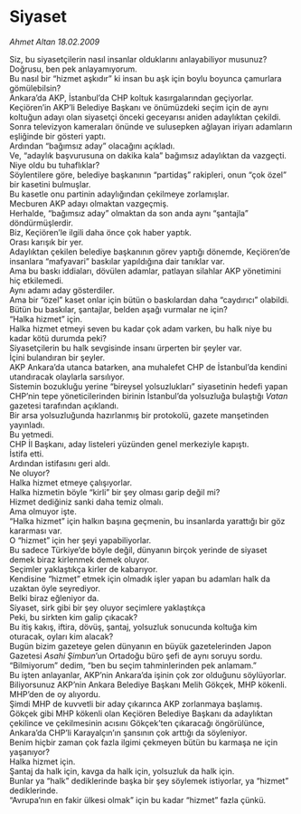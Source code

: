 # Siyaset

*Ahmet Altan 18.02.2009*

<div class="yazi">Siz, bu siyasetçilerin nasıl insanlar olduklarını anlayabiliyor musunuz? <br/>Doğrusu, ben pek anlayamıyorum. <br/>Bu nasıl bir “hizmet aşkıdır” ki insan bu aşk için boylu boyunca çamurlara gömülebilsin? <br/>Ankara’da AKP, İstanbul’da CHP koltuk kasırgalarından geçiyorlar. <br/>Keçiören’in AKP’li Belediye Başkanı ve önümüzdeki seçim için de aynı koltuğun adayı olan siyasetçi önceki geceyarısı aniden adaylıktan çekildi. <br/>Sonra televizyon kameraları önünde ve sulusepken ağlayan iriyarı adamların eşliğinde bir gösteri yaptı. <br/>Ardından “bağımsız aday” olacağını açıkladı. <br/>Ve, “adaylık başvurusuna on dakika kala” bağımsız adaylıktan da vazgeçti. <br/>Niye oldu bu tuhaflıklar? <br/>Söylentilere göre, belediye başkanının “partidaş” rakipleri, onun “çok özel” bir kasetini bulmuşlar. <br/>Bu kasetle onu partinin adaylığından çekilmeye zorlamışlar. <br/>Mecburen AKP adayı olmaktan vazgeçmiş. <br/>Herhalde, “bağımsız aday” olmaktan da son anda aynı “şantajla” döndürmüşlerdir. <br/>Biz, Keçiören’le ilgili daha önce çok haber yaptık. <br/>Orası karışık bir yer. <br/>Adaylıktan çekilen belediye başkanının görev yaptığı dönemde, Keçiören’de insanlara “mafyavari” baskılar yapıldığına dair tanıklar var. <br/>Ama bu baskı iddiaları, dövülen adamlar, patlayan silahlar AKP yönetimini hiç etkilemedi. <br/>Aynı adamı aday gösterdiler. <br/>Ama bir “özel” kaset onlar için bütün o baskılardan daha “caydırıcı” olabildi. <br/>Bütün bu baskılar, şantajlar, belden aşağı vurmalar ne için? <br/>“Halka hizmet” için. <br/>Halka hizmet etmeyi seven bu kadar çok adam varken, bu halk niye bu kadar kötü durumda peki? <br/>Siyasetçilerin bu halk sevgisinde insanı ürperten bir şeyler var. <br/>İçini bulandıran bir şeyler. <br/>AKP Ankara’da utanca batarken, ana muhalefet CHP de İstanbul’da kendini utandıracak olaylarla sarsılıyor. <br/>Sistemin bozukluğu yerine “bireysel yolsuzlukları” siyasetinin hedefi yapan CHP’nin tepe yöneticilerinden birinin İstanbul’da yolsuzluğa bulaştığı <i>Vatan</i> gazetesi tarafından açıklandı. <br/>Bir arsa yolsuzluğunda hazırlanmış bir protokolü, gazete manşetinden yayınladı. <br/>Bu yetmedi. <br/>CHP İl Başkanı, aday listeleri yüzünden genel merkeziyle kapıştı. <br/>İstifa etti. <br/>Ardından istifasını geri aldı. <br/>Ne oluyor? <br/>Halka hizmet etmeye çalışıyorlar. <br/>Halka hizmetin böyle “kirli” bir şey olması garip değil mi? <br/>Hizmet dediğiniz sanki daha temiz olmalı. <br/>Ama olmuyor işte. <br/>“Halka hizmet” için halkın başına geçmenin, bu insanlarda yarattığı bir göz kararması var. <br/>O “hizmet” için her şeyi yapabiliyorlar. <br/>Bu sadece Türkiye’de böyle değil, dünyanın birçok yerinde de siyaset demek biraz kirlenmek demek oluyor. <br/>Seçimler yaklaştıkça kirler de kabarıyor. <br/>Kendisine “hizmet” etmek için olmadık işler yapan bu adamları halk da uzaktan öyle seyrediyor. <br/>Belki biraz eğleniyor da. <br/>Siyaset, sirk gibi bir şey oluyor seçimlere yaklaştıkça <br/>Peki, bu sirkten kim galip çıkacak? <br/>Bu itiş kakış, iftira, dövüş, şantaj, yolsuzluk sonucunda koltuğa kim oturacak, oyları kim alacak? <br/>Bugün bizim gazeteye gelen dünyanın en büyük gazetelerinden Japon Gazetesi <i>Asahi Şimbun</i>’un Ortadoğu büro şefi de aynı soruyu sordu. <br/>“Bilmiyorum” dedim, “ben bu seçim tahminlerinden pek anlamam.” <br/>Bu işten anlayanlar, AKP’nin Ankara’da işinin çok zor olduğunu söylüyorlar. <br/>Biliyorsunuz AKP’nin Ankara Belediye Başkanı Melih Gökçek, MHP kökenli. <br/>MHP’den de oy alıyordu. <br/>Şimdi MHP de kuvvetli bir aday çıkarınca AKP zorlanmaya başlamış. <br/>Gökçek gibi MHP kökenli olan Keçiören Belediye Başkanı da adaylıktan çekilince ve çekilmesinin acısını Gökçek’ten çıkaracağı öngörülünce, Ankara’da CHP’li Karayalçın’ın şansının çok arttığı da söyleniyor. <br/>Benim hiçbir zaman çok fazla ilgimi çekmeyen bütün bu karmaşa ne için yaşanıyor? <br/>Halka hizmet için. <br/>Şantaj da halk için, kavga da halk için, yolsuzluk da halk için. <br/>Bunlar ya “halk” dediklerinde başka bir şey söylemek istiyorlar, ya “hizmet” dediklerinde. <br/>“Avrupa’nın en fakir ülkesi olmak” için bu kadar “hizmet” fazla çünkü.</div>

